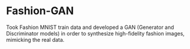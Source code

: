 # Fashion-GAN
Took Fashion MNIST train data and developed a GAN (Generator and Discriminator models) in order to synthesize high-fidelity fashion images, mimicking the real data. 
